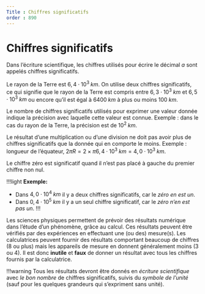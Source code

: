 ```yaml
---
Title : Chiffres significatifs
order : 890
---
```


# Chiffres significatifs 

Dans l’écriture scientifique, les chiffres utilisés pour écrire le décimal $a$ sont appelés chiffres significatifs.

Le rayon de la Terre est $6,4\cdot 10^{3} \; km$. On utilise deux chiffres significatifs, ce qui signifie que le rayon de la Terre est
compris entre $6,3\cdot 10^{3} \; km$ et $6,5\cdot 10^{3} \; km$ ou
encore qu’il est égal à $6400 \; km$ à plus ou moins $100 \; km$.

Le nombre de chiffres significatifs utilisés pour exprimer une valeur
donnée indique la précision avec laquelle cette valeur est connue.
Exemple : dans le cas du rayon de la Terre, la précision est de
$10^2 \; km$.

Le résultat d’une multiplication ou d’une division ne doit pas avoir
plus de chiffres significatifs que la donnée qui en comporte le moins.
Exemple : longueur de l’équateur,
$2\pi R = 2\times\pi6,4\cdot 10^{3} \; km = 4,0\cdot 10^{3} \; km$.

Le chiffre zéro est significatif quand il n’est pas placé à gauche du
premier chiffre non nul.

!!!light **Exemple:**
- Dans $4,0\cdot 10^{4} \; km$ il y a deux chiffres significatifs, car
  le *zéro en est un*.
- Dans $0,4\cdot 10^{5} \; km$ il y a un seul chiffre significatif,
  car le *zéro n’en est pas un*.
!!!

Les sciences physiques permettent de prévoir des résultats numérique
dans l’étude d’un phénomène, grâce au calcul. Ces résultats peuvent être
vérifiés par des expériences en effectuant une (ou des) mesure(s). Les
calculatrices peuvent fournir des résultats comportant beaucoup de
chiffres (8 ou plus) mais les appareils de mesure en donnent
généralement moins (3 ou 4). Il est donc **inutile** et **faux** de
donner un résultat avec tous les chiffres fournis par la calculatrice.

!!!warning
Tous les résultats devront être donnés en *écriture scientifique* avec *le bon nombre* de chiffres significatifs, suivis du *symbole de
l’unité* (sauf pour les quelques grandeurs qui s’expriment sans unité).
